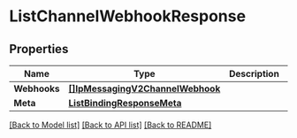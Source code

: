 # ListChannelWebhookResponse

## Properties

Name | Type | Description | Notes
------------ | ------------- | ------------- | -------------
**Webhooks** | [**[]IpMessagingV2ChannelWebhook**](IpMessagingV2ChannelWebhook.md) |  |[optional] 
**Meta** | [**ListBindingResponseMeta**](ListBindingResponseMeta.md) |  |[optional] 

[[Back to Model list]](../README.md#documentation-for-models) [[Back to API list]](../README.md#documentation-for-api-endpoints) [[Back to README]](../README.md)


